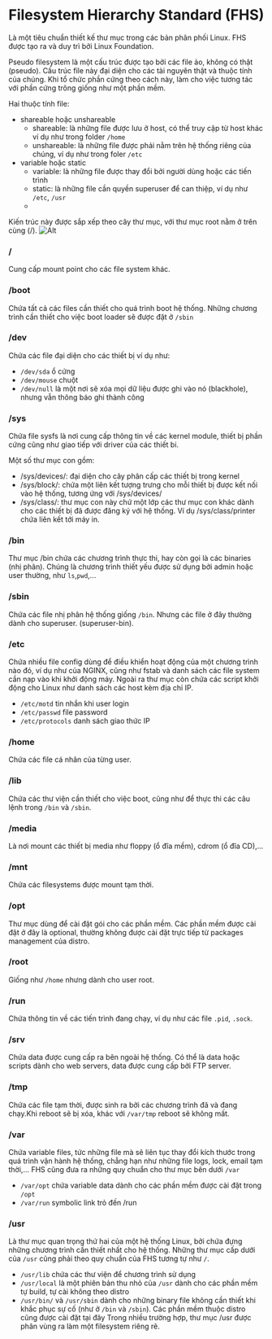 # Filesystem Hierarchy Standard (FHS)
Là một tiêu chuẩn thiết kế thư mục trong các bản phân phối Linux. FHS được tạo ra và duy trì bởi Linux Foundation.

Pseudo filesystem là một cấu trúc được tạo bởi các file ảo, không có thật (pseudo). Cấu trúc file này đại diện cho các tài nguyên thật và thuộc tính của chúng. Khi tổ chức phần cứng theo cách này, làm cho việc tương tác với phần cứng trông giống như một phần mềm.

Hai thuộc tính file:
- shareable hoặc unshareable
  - shareable: là những file được lưu ở host, có thể truy cập từ host khác ví dụ như trong folder `/home`
  - unshareable: là những file được phải nằm trên hệ thống riêng của chúng, ví dụ như trong foler `/etc`
- variable hoặc static
  - variable: là những file được thay đổi bởi người dùng hoặc các tiến trình
  - static: là những file cần quyền superuser để can thiệp, ví dụ như `/etc`, `/usr`
  - 
Kiến trúc này được sắp xếp theo cây thư mục, với thư mục root nằm ở trên cùng (/).
![Alt](https://i.imgur.com/gtuIBzE.png)

### /
Cung cấp mount point cho các file system khác.
### /boot
Chứa tất cả các files cần thiết cho quá trình boot hệ thống. Những chương trình cần thiết cho việc boot loader sẽ được đặt ở `/sbin`
### /dev
Chứa các file đại diện cho các thiết bị ví dụ như:
- `/dev/sda`  ổ cứng
- `/dev/mouse`  chuột
- `/dev/null` là một nơi sẽ xóa mọi dữ liệu được ghi vào nó (blackhole), nhưng vẫn thông báo ghi thành công
### /sys
Chứa file sysfs là nơi cung cấp thông tin về các kernel module, thiết bị phần cứng cũng như giao tiếp với driver của các thiết bi.

Một số thư mục con gồm:
- /sys/devices/: đại diện cho cây phân cấp các thiết bị trong kernel
- /sys/block/: chứa một liên kết tượng trưng cho mỗi thiết bị được kết nối vào hệ thống, tương ứng với /sys/devices/
- /sys/class/: thư mục con này chứ một lớp các thư mục con khác dành cho các thiết bị đã được đăng ký với hệ thống. Ví dụ /sys/class/printer chứa liên kết tới máy in.
### /bin
Thư mục /bin chứa các chương trình thực thi, hay còn gọi là các binaries (nhị phân). Chúng là chương trình thiết yếu được sử dụng bởi admin hoặc user thường, như `ls`,`pwd`,...
### /sbin
Chứa các file nhị phân hệ thống giống `/bin`. Nhưng các file ở đây thường dành cho superuser. (superuser-bin).
### /etc
Chứa nhiều file config dùng để điều khiển hoạt động của một chương trình nào đó, ví dụ như của NGINX, cũng như fstab và danh sách các file system cần nạp vào khi khởi động máy. Ngoài ra thư mục còn chứa các script khởi động cho Linux như danh sách các host kèm địa chỉ IP.
- `/etc/motd` tin nhắn khi user login
- `/etc/passwd` file password
- `/etc/protocols` danh sách giao thức IP
### /home
Chứa các file cá nhân của từng user.
### /lib 
Chứa các thư viện cần thiết cho việc boot, cũng như để thực thi các câu lệnh trong `/bin` và `/sbin`.
### /media
Là nơi mount các thiết bị media như floppy (ổ đĩa mềm), cdrom (ổ đĩa CD),...
### /mnt 
Chứa các filesystems được mount tạm thời.
### /opt 
Thư mục dùng để cài đặt gói cho các phần mềm. Các phần mềm được cài đặt ở đây là optional, thường không được cài đặt trực tiếp từ packages management của distro.
### /root
Giống như `/home` nhưng dành cho user root.
### /run
Chứa thông tin về các tiến trình đang chạy, ví dụ như các file `.pid`, `.sock`.
### /srv 
Chứa data được cung cấp ra bên ngoài hệ thống. Có thể là data hoặc scripts dành cho web servers, data được cung cấp bởi FTP server.
### /tmp 
Chứa các file tạm thời, được sinh ra bởi các chương trình đã và đang chạy.Khi reboot sẽ bị xóa, khác với `/var/tmp` reboot sẽ không mất.
### /var
Chứa variable files, tức những file mà sẽ liên tục thay đổi kích thước trong quá trình vận hành hệ thống, chẳng hạn như những file logs, lock, email tạm thời,...
FHS cũng đưa ra những quy chuẩn cho thư mục bên dưới `/var`
- `/var/opt` chứa variable data dành cho các phần mềm được cài đặt trong `/opt`
- `/var/run` symbolic link trỏ đến /run
### /usr
Là thư mục quan trọng thứ hai của một hệ thống Linux, bởi chứa đựng những chương trình cần thiết nhất cho hệ thống. Những thư mục cấp dưới của `/usr` cũng phải theo quy chuẩn của FHS tương tự như `/`.
- `/usr/lib` chứa các thư viện để chương trình sử dụng
- `/usr/local` là một phiên bản thu nhỏ của `/usr` dành cho các phần mềm tự build, tự cài không theo distro
- `/usr/bin/` và `/usr/sbin` dành cho những binary file không cần thiết khi khắc phục sự cố (như ở `/bin` và `/sbin`). Các phần mềm thuộc distro cũng được cài đặt tại đây
Trong nhiều trường hợp, thư mục /usr được phân vùng ra làm một filesystem riêng rẽ.
